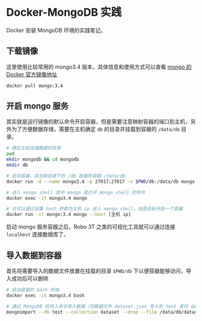 # Docker-MongoDB 实践

Docker 安装 MongoDB 环境的实践笔记。

## 下载镜像

这里使用比较常用的 mongo3.4 版本，具体信息和使用方式可以查看 [mongo 的 Docker 官方镜像地址](https://hub.docker.com/_/mongo/)

```bash
docker pull mongo:3.4
```

## 开启 mongo 服务

其实就是运行镜像的默认命令开启容器，但是需要注意映射容器的端口到主机，另外为了方便数据存储，需要在主机确定 `db` 的目录并挂载到容器的 `/data/db` 目录。

```bash
# 确定主机存储数据的目录
pwd
mkdir mongodb && cd mongodb
mkdir db

# 启动容器，将当前目录下的 /db 挂载到容器 /data/db
docker run -d --name mongo3.4 -p 27017:27017 -v $PWD/db:/data/db mongo:3.4

# 进入 mongo shell 其中 mongo 是打开 mongo shell 的命令
docker exec -it mongo3.4 mongo

# 也可以通过设置 host 参数为主机 ip 进入 mongo shell，但是会新开启一个容器
docker run -it mongo:3.4 mongo --host [主机 ip]
```

启动 mongo 服务容器之后，Robo 3T 之类的可视化工具就可以通过连接 `localhost` 连接数据库了。

## 导入数据到容器

首先将需要导入的数据文件放置在挂载的目录 `$PWD/db` 下以便容器能够访问，导入成功后可以删除

```bash
# 启动容器的 bash 终端
docker exec -it mongo3.4 bash

# 通过 MongoDB 的导入命令导入数据（将数据文件 dataset.json 导入到 test 库的 dataset 集合）
mongoimport --db test --collection dataset --drop --file /data/db/dataset.json
```
